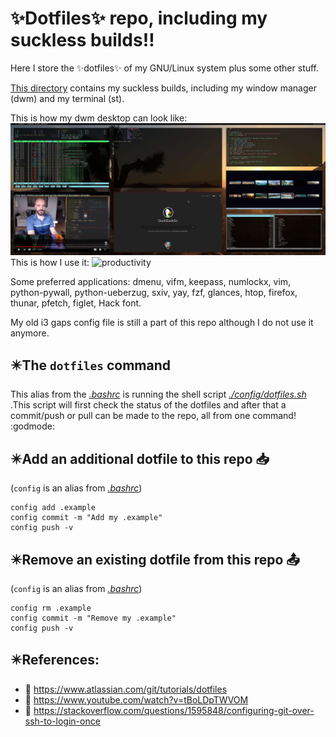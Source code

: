 <!Dit is de ~/README.md file voor mijn dotfile bare Github repo/>
# :sparkles:Dotfiles:sparkles: repo, including my suckless builds:bangbang:
Here I store the :sparkles:dotfiles:sparkles: of my GNU/Linux system plus some 
other stuff.

[This directory](https://github.com/Prutserdt/dotfiles/tree/master/suckless) 
contains my suckless builds, including my window manager (dwm) and my terminal (st). 

This is how my dwm desktop can look like:
![full rice](dwm.jpg)
This is how I use it:
![productivity](dwm333.jpg)

Some preferred applications: dmenu, vifm, keepass, numlockx, vim, 
python-pywall, python-ueberzug, sxiv, yay, fzf, glances, htop, firefox, thunar,
pfetch, figlet,  Hack font.

My old i3 gaps config file is still a part of this repo although I do not use it 
anymore.

## :eight_pointed_black_star:The `dotfiles` command
This alias from the *[.bashrc](https://github.com/Prutserdt/dotfiles/blob/master/.bashrc)*
is running the shell script 
*[./config/dotfiles.sh](https://github.com/Prutserdt/dotfiles/blob/master/.config/dotfiles.sh)*
.This script will first check the status of the dotfiles and after that a commit/push 
or pull can be made to the repo, all from one command! :godmode:

## :eight_pointed_black_star:Add an additional dotfile to this repo :inbox_tray:
(`config` is an alias from *[.bashrc](https://github.com/Prutserdt/dotfiles/blob/master/.bashrc)*)

    config add .example
    config commit -m "Add my .example"
    config push -v

## :eight_pointed_black_star:Remove an existing dotfile from this repo :outbox_tray:
(`config` is an alias from *[.bashrc](https://github.com/Prutserdt/dotfiles/blob/master/.bashrc)*)

    config rm .example
    config commit -m "Remove my .example"
    config push -v

## :eight_pointed_black_star:References:
- :book: https://www.atlassian.com/git/tutorials/dotfiles
- :cinema: https://www.youtube.com/watch?v=tBoLDpTWVOM
- :book: https://stackoverflow.com/questions/1595848/configuring-git-over-ssh-to-login-once
